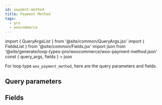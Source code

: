 ```yaml
---
id: payment-method
title: Payment Method
tags:
  - pro
  - woocommerce
---
```

import { QueryArgsList } from '@site/common/QueryArgs.jsx'
import { FieldsList } from '@site/common/Fields.jsx'
import json from '@site/generate/loop-types-pro/woocommerce/woo-payment-method.json'
const { query_args, fields } = json

For loop type `woo_payment_method`, here are the query parameters and fields.

## Query parameters

<QueryArgsList args={query_args} />

## Fields

<FieldsList fields={fields} />

